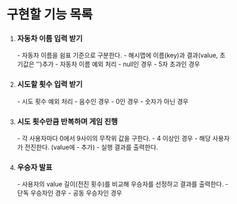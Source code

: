 <h1>구현할 기능 목록</h1>

1. <h3>자동차 이름 입력 받기</h3>
    - 자동차 이름을 쉼표 기준으로 구분한다.
      - 해시맵에 이름(key)과 결과(value, 초기값은 '')추가
    - 자동차 이름 예외 처리
      - null인 경우
      - 5자 초과인 경우
2. <h3>시도할 횟수 입력 받기</h3>
   - 시도 횟수 예외 처리
     - 음수인 경우
     - 0인 경우
     - 숫자가 아닌 경우
3. <h3>시도 횟수만큼 반복하며 게임 진행</h3>
    - 각 사용자마다 0에서 9사이의 무작위 값을 구한다.
      - 4 이상인 경우
        - 해당 사용자가 전진한다. (value에 - 추가)
    - 실행 결과를 출력한다.
4. <h3>우승자 발표</h3>
   - 사용자의 value 길이(전진 횟수)를 비교해 우승자를 선정하고 결과를 출력한다.
     - 단독 우승자인 경우
     - 공동 우승자인 경우